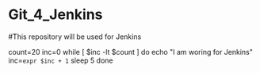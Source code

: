 # Git_4_Jenkins
#This repository will be used for Jenkins

count=20
inc=0
while [ $inc -lt $count ]
do
echo "I am woring for Jenkins"
inc=`expr $inc + 1`
sleep 5
done

